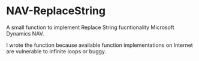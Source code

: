 # NAV-ReplaceString

A small function to implement Replace String fucntionality Microsoft Dynamics NAV. 

I wrote the function because available function implementations on Internet are vulnerable to infinite loops or buggy. 


